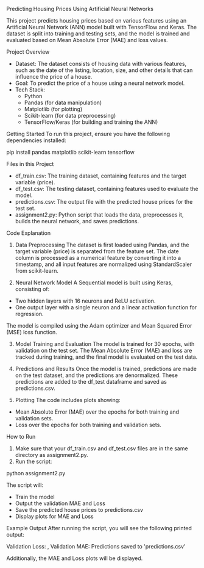 
Predicting Housing Prices Using Artificial Neural Networks

This project predicts housing prices based on various features using an Artificial Neural Network (ANN) model built with TensorFlow and Keras. The dataset is split into training and testing sets, and the model is trained and evaluated based on Mean Absolute Error (MAE) and loss values.

Project Overview
- Dataset: The dataset consists of housing data with various features, such as the date of the listing, location, size, and other details that can influence the price of a house. 
- Goal: To predict the price of a house using a neural network model.
- Tech Stack:
  - Python
  - Pandas (for data manipulation)
  - Matplotlib (for plotting)
  - Scikit-learn (for data preprocessing)
  - TensorFlow/Keras (for building and training the ANN)

Getting Started
To run this project, ensure you have the following dependencies installed:

pip install pandas matplotlib scikit-learn tensorflow

Files in this Project
- df_train.csv: The training dataset, containing features and the target variable (price).
- df_test.csv: The testing dataset, containing features used to evaluate the model.
- predictions.csv: The output file with the predicted house prices for the test set.
- assignment2.py: Python script that loads the data, preprocesses it, builds the neural network, and saves predictions.

Code Explanation

1. Data Preprocessing
The dataset is first loaded using Pandas, and the target variable (price) is separated from the feature set. The date column is processed as a numerical feature by converting it into a timestamp, and all input features are normalized using StandardScaler from scikit-learn.

2. Neural Network Model
A Sequential model is built using Keras, consisting of:
- Two hidden layers with 16 neurons and ReLU activation.
- One output layer with a single neuron and a linear activation function for regression.

The model is compiled using the Adam optimizer and Mean Squared Error (MSE) loss function.

3. Model Training and Evaluation
The model is trained for 30 epochs, with validation on the test set. The Mean Absolute Error (MAE) and loss are tracked during training, and the final model is evaluated on the test data.

4. Predictions and Results
Once the model is trained, predictions are made on the test dataset, and the predictions are denormalized. These predictions are added to the df_test dataframe and saved as predictions.csv.

5. Plotting
The code includes plots showing:
- Mean Absolute Error (MAE) over the epochs for both training and validation sets.
- Loss over the epochs for both training and validation sets.

How to Run
1. Make sure that your df_train.csv and df_test.csv files are in the same directory as assignment2.py.
2. Run the script:

python assignment2.py

The script will:
- Train the model
- Output the validation MAE and Loss
- Save the predicted house prices to predictions.csv
- Display plots for MAE and Loss

Example Output
After running the script, you will see the following printed output:

Validation Loss: <value>, Validation MAE: <value>
Predictions saved to 'predictions.csv'

Additionally, the MAE and Loss plots will be displayed.


